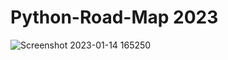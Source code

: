 # Python-Road-Map 2023

![Screenshot 2023-01-14 165250](https://user-images.githubusercontent.com/120499494/212502261-70e3dfc6-032a-4a1c-990e-291fa26799ae.png)
